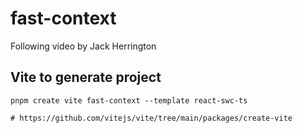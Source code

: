 # fast-context

Following video by Jack Herrington

## Vite to generate project

```
pnpm create vite fast-context --template react-swc-ts

# https://github.com/vitejs/vite/tree/main/packages/create-vite
```
